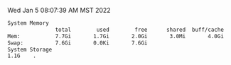 Wed Jan  5 08:07:39 AM MST 2022
```bash
System Memory
               total        used        free      shared  buff/cache   available
Mem:           7.7Gi       1.7Gi       2.0Gi       3.0Mi       4.0Gi       5.5Gi
Swap:          7.6Gi       0.0Ki       7.6Gi
System Storage
1.1G	.
```
